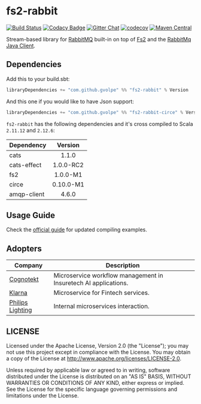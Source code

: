 fs2-rabbit
==========

[![Build Status](https://travis-ci.org/gvolpe/fs2-rabbit.svg?branch=master)](https://travis-ci.org/gvolpe/fs2-rabbit)
[![Codacy Badge](https://api.codacy.com/project/badge/Grade/011c5931cd3945b3a88eb725f18bbf88)](https://www.codacy.com/app/volpegabriel/fs2-rabbit?utm_source=github.com&utm_medium=referral&utm_content=gvolpe/fs2-rabbit&utm_campaign=badger)
[![Gitter Chat](https://badges.gitter.im/fs2-rabbit/fs2-rabbit.svg)](https://gitter.im/fs2-rabbit/fs2-rabbit)
[![codecov](https://codecov.io/gh/gvolpe/fs2-rabbit/branch/master/graph/badge.svg)](https://codecov.io/gh/gvolpe/fs2-rabbit)
[![Maven Central](https://img.shields.io/maven-central/v/com.github.gvolpe/fs2-rabbit_2.12.svg)](http://search.maven.org/#search%7Cga%7C1%7Cfs2-rabbit)


Stream-based library for [RabbitMQ](https://www.rabbitmq.com/) built-in on top of [Fs2](https://github.com/functional-streams-for-scala/fs2) and the [RabbitMq Java Client](https://github.com/rabbitmq/rabbitmq-java-client).

## Dependencies

Add this to your build.sbt:

```scala
libraryDependencies += "com.github.gvolpe" %% "fs2-rabbit" % Version
```

And this one if you would like to have Json support:

```scala
libraryDependencies += "com.github.gvolpe" %% "fs2-rabbit-circe" % Version
```

`fs2-rabbit` has the following dependencies and it's cross compiled to Scala `2.11.12` and `2.12.6`:

| Dependency  | Version    |
| ----------- |:----------:|
| cats        | 1.1.0      |
| cats-effect | 1.0.0-RC2  |
| fs2         | 1.0.0-M1   |
| circe       | 0.10.0-M1  |
| amqp-client | 4.6.0      |

## Usage Guide

Check the [official guide](https://gvolpe.github.io/fs2-rabbit/guide.html) for updated compiling examples.

## Adopters

| Company | Description |
| ------- | ----------- |
| [Cognotekt](http://www.cognotekt.com/en) | Microservice workflow management in Insuretech AI applications. |
| [Klarna](https://www.klarna.com/us/) | Microservice for Fintech services. |
| [Philips Lighting](http://www.lighting.philips.com/main/home) | Internal microservices interaction. |

## LICENSE

Licensed under the Apache License, Version 2.0 (the "License"); you may not use this project except in compliance with
the License. You may obtain a copy of the License at http://www.apache.org/licenses/LICENSE-2.0.

Unless required by applicable law or agreed to in writing, software distributed under the License is distributed on an
"AS IS" BASIS, WITHOUT WARRANTIES OR CONDITIONS OF ANY KIND, either express or implied. See the License for the specific
language governing permissions and limitations under the License.
